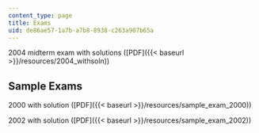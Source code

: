 ```yaml
---
content_type: page
title: Exams
uid: de86ae57-1a7b-a7b8-8938-c263a907b65a
---
```


2004 midterm exam with solutions ([PDF]({{< baseurl >}}/resources/2004_withsoln))

Sample Exams
------------

2000 with solution ([PDF]({{< baseurl >}}/resources/sample_exam_2000))

2002 with solution ([PDF]({{< baseurl >}}/resources/sample_exam_2002))